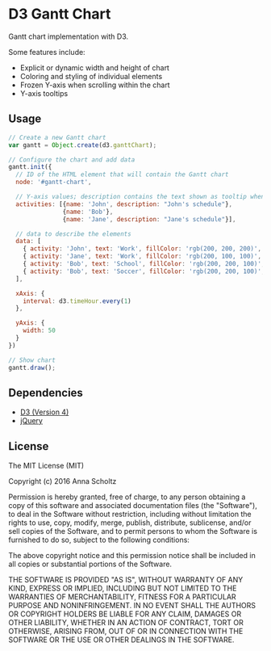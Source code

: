 # D3 Gantt Chart

Gantt chart implementation with D3.

Some features include:
* Explicit or dynamic width and height of chart
* Coloring and styling of individual elements
* Frozen Y-axis when scrolling within the chart
* Y-axis tooltips


## Usage

```javascript
// Create a new Gantt chart
var gantt = Object.create(d3.ganttChart);

// Configure the chart and add data
gantt.init({
  // ID of the HTML element that will contain the Gantt chart
  node: '#gantt-chart',

  // Y-axis values; description contains the text shown as tooltip when hovering over the Y-axis labels
  activities: [{name: 'John', description: "John's schedule"},
               {name: 'Bob'},
               {name: 'Jane', description: "Jane's schedule"}],

  // data to describe the elements             
  data: [
    { activity: 'John', text: 'Work', fillColor: 'rgb(200, 200, 200)', start: new Date('2016-06-06 07:00:00'), end: new Date('2016-06-06 15:00:00') },
    { activity: 'Jane', text: 'Work', fillColor: 'rgb(200, 100, 100)', start: new Date('2016-06-06 09:00:00'), end: new Date('2016-06-06 17:30:00') },
    { activity: 'Bob', text: 'School', fillColor: 'rgb(200, 200, 100)', start: new Date('2016-06-06 08:00:00'), end: new Date('2016-06-06 14:30:00') },
    { activity: 'Bob', text: 'Soccer', fillColor: 'rgb(200, 200, 100)', start: new Date('2016-06-06 15:00:00'), end: new Date('2016-06-06 16:30:00') }
  ],

  xAxis: {
    interval: d3.timeHour.every(1)
  },

  yAxis: {
    width: 50
  }
})

// Show chart
gantt.draw();
```

## Dependencies

* [D3 (Version 4)](https://d3js.org/)
* [jQuery](https://jquery.com/)


## License

The MIT License (MIT)

Copyright (c) 2016 Anna Scholtz

Permission is hereby granted, free of charge, to any person obtaining a copy
of this software and associated documentation files (the "Software"), to deal
in the Software without restriction, including without limitation the rights
to use, copy, modify, merge, publish, distribute, sublicense, and/or sell
copies of the Software, and to permit persons to whom the Software is
furnished to do so, subject to the following conditions:

The above copyright notice and this permission notice shall be included in all
copies or substantial portions of the Software.

THE SOFTWARE IS PROVIDED "AS IS", WITHOUT WARRANTY OF ANY KIND, EXPRESS OR
IMPLIED, INCLUDING BUT NOT LIMITED TO THE WARRANTIES OF MERCHANTABILITY,
FITNESS FOR A PARTICULAR PURPOSE AND NONINFRINGEMENT. IN NO EVENT SHALL THE
AUTHORS OR COPYRIGHT HOLDERS BE LIABLE FOR ANY CLAIM, DAMAGES OR OTHER
LIABILITY, WHETHER IN AN ACTION OF CONTRACT, TORT OR OTHERWISE, ARISING FROM,
OUT OF OR IN CONNECTION WITH THE SOFTWARE OR THE USE OR OTHER DEALINGS IN THE
SOFTWARE.
